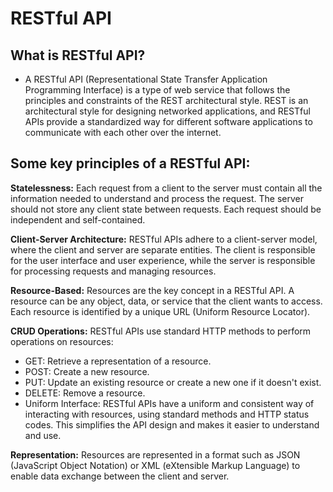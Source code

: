 # RESTful API

## What is RESTful API?
 - A RESTful API (Representational State Transfer Application Programming Interface) is a type of web service that follows the principles and constraints of the REST architectural style. 
REST is an architectural style for designing networked applications, and RESTful APIs provide a standardized way for different software applications to communicate with each other over the internet.

## Some key principles of a RESTful API:  

**Statelessness:** Each request from a client to the server must contain all the information needed to understand and process the request. 
The server should not store any client state between requests. Each request should be independent and self-contained.  

**Client-Server Architecture:** RESTful APIs adhere to a client-server model, where the client and server are separate entities. 
The client is responsible for the user interface and user experience, while the server is responsible for processing requests and managing resources.  

**Resource-Based:** Resources are the key concept in a RESTful API. A resource can be any object, data, or service that the client wants to access. 
Each resource is identified by a unique URL (Uniform Resource Locator).  

**CRUD Operations:** RESTful APIs use standard HTTP methods to perform operations on resources:  
 - GET: Retrieve a representation of a resource.
 - POST: Create a new resource.
 - PUT: Update an existing resource or create a new one if it doesn't exist.
 - DELETE: Remove a resource.
 - Uniform Interface: RESTful APIs have a uniform and consistent way of interacting with resources, using standard methods and HTTP status codes. This simplifies the API design and makes it easier to understand and use.  

**Representation:** Resources are represented in a format such as JSON (JavaScript Object Notation) or XML 
(eXtensible Markup Language) to enable data exchange between the client and server.
